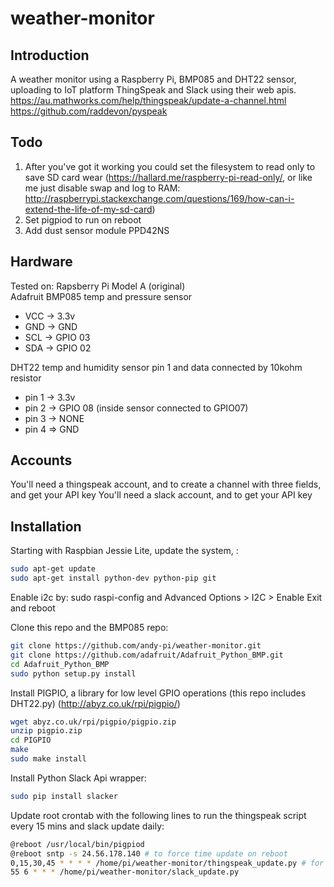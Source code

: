 # weather-monitor

## Introduction
A weather monitor using a Raspberry Pi, BMP085 and DHT22 sensor, uploading to IoT platform ThingSpeak and Slack using their web apis.
https://au.mathworks.com/help/thingspeak/update-a-channel.html
https://github.com/raddevon/pyspeak

## Todo
1. After you've got it working you could set the filesystem to read only to save SD card wear
(https://hallard.me/raspberry-pi-read-only/, or like me just disable swap and log to RAM:
http://raspberrypi.stackexchange.com/questions/169/how-can-i-extend-the-life-of-my-sd-card)
2. Set pigpiod to run on reboot
3. Add dust sensor module PPD42NS

## Hardware
Tested on: Rapsberry Pi Model A (original)  
Adafruit BMP085 temp and pressure sensor

- VCC -> 3.3v
- GND -> GND
- SCL -> GPIO 03
- SDA -> GPIO 02

DHT22 temp and humidity sensor
pin 1 and data connected by 10kohm resistor

- pin 1 -> 3.3v
- pin 2 -> GPIO 08 (inside sensor connected to GPIO07)
- pin 3 -> NONE
- pin 4 => GND

## Accounts
You'll need a thingspeak account, and to create a channel with three fields, and get your API key
You'll need a slack account, and to get your API key

## Installation
Starting with Raspbian Jessie Lite, update the system, :

``` bash
sudo apt-get update
sudo apt-get install python-dev python-pip git
``` 

Enable i2c by: sudo raspi-config and Advanced Options > I2C > Enable
Exit and reboot

Clone this repo and the BMP085 repo:
``` bash
git clone https://github.com/andy-pi/weather-monitor.git
git clone https://github.com/adafruit/Adafruit_Python_BMP.git
cd Adafruit_Python_BMP
sudo python setup.py install
```


Install PIGPIO, a library for low level GPIO operations (this repo includes DHT22.py)
(http://abyz.co.uk/rpi/pigpio/)
``` bash
wget abyz.co.uk/rpi/pigpio/pigpio.zip
unzip pigpio.zip
cd PIGPIO
make
sudo make install
```

Install Python Slack Api wrapper:
```bash
sudo pip install slacker
```

Update root crontab with the following lines to run the thingspeak script every 15 mins and slack update daily:
``` bash
@reboot /usr/local/bin/pigpiod
@reboot sntp -s 24.56.178.140 # to force time update on reboot
0,15,30,45 * * * * /home/pi/weather-monitor/thingspeak_update.py # for logging add >> /home/pi/weather-monitor/log 2>&1
55 6 * * * /home/pi/weather-monitor/slack_update.py
```

